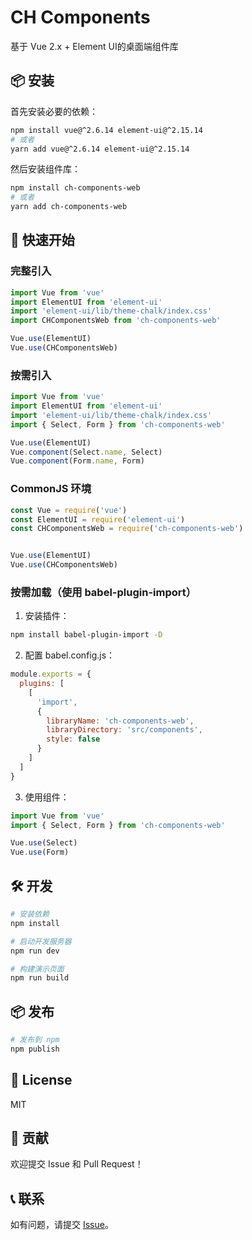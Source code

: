 # CH Components

基于 Vue 2.x + Element UI的桌面端组件库

## 📦 安装

首先安装必要的依赖：

```bash
npm install vue@^2.6.14 element-ui@^2.15.14
# 或者
yarn add vue@^2.6.14 element-ui@^2.15.14
```

然后安装组件库：

```bash
npm install ch-components-web
# 或者
yarn add ch-components-web
```

## 🚀 快速开始

### 完整引入

```js
import Vue from 'vue'
import ElementUI from 'element-ui'
import 'element-ui/lib/theme-chalk/index.css'
import CHComponentsWeb from 'ch-components-web'

Vue.use(ElementUI)
Vue.use(CHComponentsWeb)
```

### 按需引入

```js
import Vue from 'vue'
import ElementUI from 'element-ui'
import 'element-ui/lib/theme-chalk/index.css'
import { Select, Form } from 'ch-components-web'

Vue.use(ElementUI)
Vue.component(Select.name, Select)
Vue.component(Form.name, Form)
```

### CommonJS 环境

```js
const Vue = require('vue')
const ElementUI = require('element-ui')
const CHComponentsWeb = require('ch-components-web')


Vue.use(ElementUI)
Vue.use(CHComponentsWeb)
```


### 按需加载（使用 babel-plugin-import）

1. 安装插件：
```bash
npm install babel-plugin-import -D
```

2. 配置 babel.config.js：
```js
module.exports = {
  plugins: [
    [
      'import',
      {
        libraryName: 'ch-components-web',
        libraryDirectory: 'src/components',
        style: false
      }
    ]
  ]
}
```

3. 使用组件：
```js
import Vue from 'vue'
import { Select, Form } from 'ch-components-web'

Vue.use(Select)
Vue.use(Form)
```

## 🛠️ 开发

```bash
# 安装依赖
npm install

# 启动开发服务器
npm run dev

# 构建演示页面
npm run build
```

## 📦 发布

```bash
# 发布到 npm
npm publish
```

## 📄 License

MIT

## 🤝 贡献

欢迎提交 Issue 和 Pull Request！

## 📞 联系

如有问题，请提交 [Issue](https://github.com/chenshanhe/CHComponents-web/issues)。 